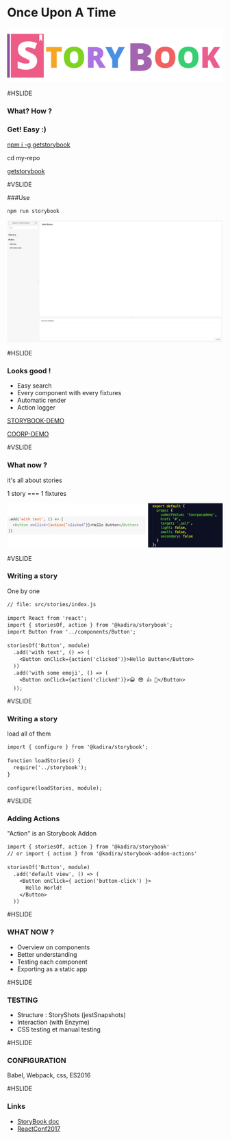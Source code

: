 # Once Upon A Time

![logobig](assets/logobig.png)

#HSLIDE
### What? How ? 
### Get! Easy :)


[npm i -g getstorybook](https://raw.githubusercontent.com/coorpacademy/tekacademy/storybook/assets/npmiStorybook.png)

cd my-repo

[getstorybook](https://raw.githubusercontent.com/coorpacademy/tekacademy/storybook/assets/getStorybook.png)

#VSLIDE

###Use

```
npm run storybook
```

![storybook](assets/storybook.png)

#HSLIDE

### Looks good !

- Easy search
- Every component with every fixtures
- Automatic render
- Action logger

[STORYBOOK-DEMO](http://localhost:9009/)

[COORP-DEMO](http://localhost:3004/)

#VSLIDE

### What now ?

it's all about stories

1 story === 1 fixtures

![storyFixture](assets/storyFixture.png)

#VSLIDE

### Writing a story

One by one

```
// file: src/stories/index.js

import React from 'react';
import { storiesOf, action } from '@kadira/storybook';
import Button from '../components/Button';

storiesOf('Button', module)
  .add('with text', () => (
    <Button onClick={action('clicked')}>Hello Button</Button>
  ))
  .add('with some emoji', () => (
    <Button onClick={action('clicked')}>😀 😎 👍 💯</Button>
  ));
```
#VSLIDE

### Writing a story

load all of them

```
import { configure } from '@kadira/storybook';

function loadStories() {
  require('../storybook');
}

configure(loadStories, module);

```

#VSLIDE

### Adding Actions

"Action" is an Storybook Addon

```
import { storiesOf, action } from '@kadira/storybook'
// or import { action } from '@kadira/storybook-addon-actions'

storiesOf('Button', module)
  .add('default view', () => (
    <Button onClick={ action('button-click') }>
      Hello World!
    </Button>
  ))

```


#HSLIDE

### WHAT NOW ?

- Overview on components
- Better understanding
- Testing each component
- Exporting as a static app

#HSLIDE

### TESTING

- Structure : StoryShots (jestSnapshots)
- Interaction (with Enzyme)
- CSS testing et manual testing

#HSLIDE

### CONFIGURATION

Babel, Webpack, css, ES2016

#HSLIDE

### Links

- [StoryBook doc](https://getstorybook.io/docs)
- [ReactConf2017](https://www.youtube.com/watch?v=rMf3nDUfUpY&feature=youtu.be&t=4704)
